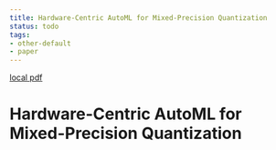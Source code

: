 ```yaml
---
title: Hardware-Centric AutoML for Mixed-Precision Quantization
status: todo
tags:
- other-default
- paper
---
```


[local pdf](../../../pdfs/Hardware-Centric%20AutoML%20for%20Mixed-Precision%20Quantization.pdf)

# Hardware-Centric AutoML for Mixed-Precision Quantization
